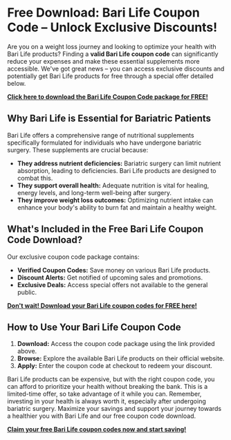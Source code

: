 # Free Download: Bari Life Coupon Code – Unlock Exclusive Discounts!

Are you on a weight loss journey and looking to optimize your health with Bari Life products? Finding a **valid Bari Life coupon code** can significantly reduce your expenses and make these essential supplements more accessible. We've got great news – you can access exclusive discounts and potentially get Bari Life products for free through a special offer detailed below.

[**Click here to download the Bari Life Coupon Code package for FREE!**](https://udemywork.com/bari-life-coupon-code)

## Why Bari Life is Essential for Bariatric Patients

Bari Life offers a comprehensive range of nutritional supplements specifically formulated for individuals who have undergone bariatric surgery. These supplements are crucial because:

*   **They address nutrient deficiencies:** Bariatric surgery can limit nutrient absorption, leading to deficiencies. Bari Life products are designed to combat this.
*   **They support overall health:** Adequate nutrition is vital for healing, energy levels, and long-term well-being after surgery.
*   **They improve weight loss outcomes:** Optimizing nutrient intake can enhance your body's ability to burn fat and maintain a healthy weight.

## What's Included in the Free Bari Life Coupon Code Download?

Our exclusive coupon code package contains:

*   **Verified Coupon Codes:** Save money on various Bari Life products.
*   **Discount Alerts:** Get notified of upcoming sales and promotions.
*   **Exclusive Deals:** Access special offers not available to the general public.

[**Don't wait! Download your Bari Life coupon codes for FREE here!**](https://udemywork.com/bari-life-coupon-code)

## How to Use Your Bari Life Coupon Code

1.  **Download:** Access the coupon code package using the link provided above.
2.  **Browse:** Explore the available Bari Life products on their official website.
3.  **Apply:** Enter the coupon code at checkout to redeem your discount.

Bari Life products can be expensive, but with the right coupon code, you can afford to prioritize your health without breaking the bank. This is a limited-time offer, so take advantage of it while you can. Remember, investing in your health is always worth it, especially after undergoing bariatric surgery. Maximize your savings and support your journey towards a healthier you with Bari Life and our free coupon code download.

[**Claim your free Bari Life coupon codes now and start saving!**](https://udemywork.com/bari-life-coupon-code)
